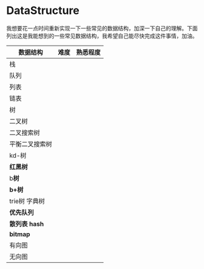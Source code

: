 # DataStructure

我想要花一点时间重新实现一下一些常见的数据结构，加深一下自己的理解。下面列出这是我能想到的一些常见数据结构，我希望自己能尽快完成这件事情，加油。

| 数据结构        | 难度 | 熟悉程度 |
| --------------- | ---- | -------- |
| 栈              |      |          |
| 队列            |      |          |
| 列表            |      |          |
| 链表            |      |          |
| 树              |      |          |
| 二叉树          |      |          |
| 二叉搜索树      |      |          |
| 平衡二叉搜索树  |      |          |
| kd-树           |      |          |
| **红黑树**      |      |          |
| b**树**         |      |          |
| **b+树**        |      |          |
| trie树 字典树   |      |          |
| **优先队列**    |      |          |
| **散列表 hash** |      |          |
| **bitmap**      |      |          |
| 有向图          |      |          |
| 无向图          |      |          |



